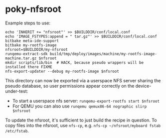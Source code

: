 # poky-nfsroot

Example steps to use:
```
echo 'INHERIT += "nfsroot"' >> $BUILDDIR/conf/local.conf
echo 'IMAGE_FSTYPES:append = " tar.gz"' >> $BUILDDIR/conf/local.conf
bitbake meta-ide-support
bitbake my-rootfs-image
nfsroot=$BUILDDIR/my-nfsroot
runqemu-extract-sdk build/tmp/deploy/images/machine/my-rootfs-image-machine.tar.gz $nfsroot
mkdir scripts/lib/bin  # HACK, because pseudo wrappers will be installed there FIXME
nfs-export-updater --debug my-rootfs-image $nfsroot
```

This directory can now be exported via a userspace NFS server sharing the pseudo
database, so user permissions appear correctly on the device-under-test:

- To start a userspace nfs server: `runqemu-export-rootfs start $nfsroot`
- For QEMU you can also use `runqemu qemux86-64 nographic slirp $nfsroot`

To update the nfsroot, it's sufficient to just build the recipe in question.
To copy files into the nfsroot, use `nfs-cp`, e.g.
`nfs-cp ~/nfsroot/myboard fstab /etc/fstab`.
